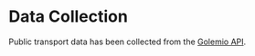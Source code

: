 # Data Collection

Public transport data has been collected from the [Golemio API](https://api.golemio.cz/pid/docs/openapi/).